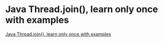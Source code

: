 # Java Thread.join(), learn only once with examples
[Java Thread.join(), learn only once with examples](https://aiwithcloud.com/2022/09/15/java_thread-join_learn_only_once_with_examples/)